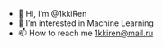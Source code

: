 - 👋 Hi, I’m @1kkiRen
- 👀 I’m interested in Machine Learning
- 📫 How to reach me 1kkiren@mail.ru

<!---
1kkiRen/1kkiRen is a ✨ special ✨ repository because its `README.md` (this file) appears on your GitHub profile.
You can click the Preview link to take a look at your changes.
--->
